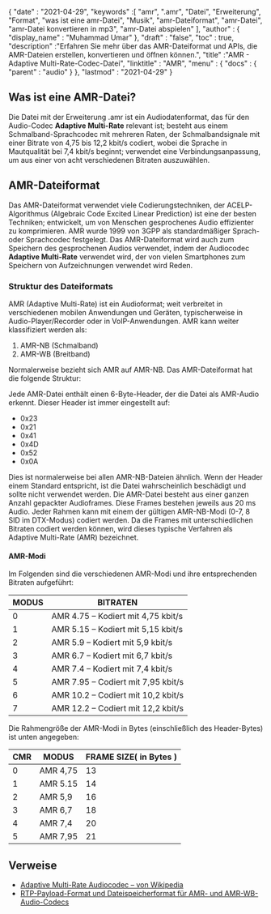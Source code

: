 {
  "date" : "2021-04-29",
  "keywords" :[ "amr", ".amr", "Datei", "Erweiterung", "Format", "was ist eine amr-Datei", "Musik", "amr-Dateiformat", "amr-Datei", "amr-Datei konvertieren in mp3", "amr-Datei abspielen" ],
  "author" : {
    "display_name" : "Muhammad Umar"
},
  "draft" : "false",
  "toc" : true,
  "description" :"Erfahren Sie mehr über das AMR-Dateiformat und APIs, die AMR-Dateien erstellen, konvertieren und öffnen können.",
  "title" :"AMR - Adaptive Multi-Rate-Codec-Datei",
  "linktitle" : "AMR",
  "menu" : {
    "docs" : {
      "parent" : "audio"
}
},
  "lastmod" : "2021-04-29"
}

## Was ist eine AMR-Datei?
Die Datei mit der Erweiterung .amr ist ein Audiodatenformat, das für den Audio-Codec **Adaptive Multi-Rate** relevant ist; besteht aus einem Schmalband-Sprachcodec mit mehreren Raten, der Schmalbandsignale mit einer Bitrate von 4,75 bis 12,2 kbit/s codiert, wobei die Sprache in Mautqualität bei 7,4 kbit/s beginnt; verwendet eine Verbindungsanpassung, um aus einer von acht verschiedenen Bitraten auszuwählen.

## AMR-Dateiformat
Das AMR-Dateiformat verwendet viele Codierungstechniken, der ACELP-Algorithmus (Algebraic Code Excited Linear Prediction) ist eine der besten Techniken; entwickelt, um von Menschen gesprochenes Audio effizienter zu komprimieren. AMR wurde 1999 von 3GPP als standardmäßiger Sprach- oder Sprachcodec festgelegt. Das AMR-Dateiformat wird auch zum Speichern des gesprochenen Audios verwendet, indem der Audiocodec **Adaptive Multi-Rate** verwendet wird, der von vielen Smartphones zum Speichern von Aufzeichnungen verwendet wird Reden.

### Struktur des Dateiformats
AMR (Adaptive Multi-Rate) ist ein Audioformat; weit verbreitet in verschiedenen mobilen Anwendungen und Geräten, typischerweise in Audio-Player/Recorder oder in VoIP-Anwendungen. AMR kann weiter klassifiziert werden als:

1. AMR-NB (Schmalband)
2. AMR-WB (Breitband)

Normalerweise bezieht sich AMR auf AMR-NB. Das AMR-Dateiformat hat die folgende Struktur:

Jede AMR-Datei enthält einen 6-Byte-Header, der die Datei als AMR-Audio erkennt. Dieser Header ist immer eingestellt auf:
- 0x23
- 0x21
- 0x41
- 0x4D
- 0x52
- 0x0A

Dies ist normalerweise bei allen AMR-NB-Dateien ähnlich. Wenn der Header einem Standard entspricht, ist die Datei wahrscheinlich beschädigt und sollte nicht verwendet werden. Die AMR-Datei besteht aus einer ganzen Anzahl gepackter Audioframes. Diese Frames bestehen jeweils aus 20 ms Audio. Jeder Rahmen kann mit einem der gültigen AMR-NB-Modi (0-7, 8 SID im DTX-Modus) codiert werden. Da die Frames mit unterschiedlichen Bitraten codiert werden können, wird dieses typische Verfahren als Adaptive Multi-Rate (AMR) bezeichnet.
#### AMR-Modi
Im Folgenden sind die verschiedenen AMR-Modi und ihre entsprechenden Bitraten aufgeführt:

|MODUS| BITRATEN|
---|---|
|0| AMR 4.75 – Kodiert mit 4,75 kbit/s|
|1 | AMR 5.15 – Kodiert mit 5,15 kbit/s|
|2 | AMR 5.9 – Kodiert mit 5,9 kbit/s|
|3 | AMR 6.7 – Kodiert mit 6,7 kbit/s|
|4 | AMR 7.4 – Kodiert mit 7,4 kbit/s|
|5 | AMR 7.95 – Codiert mit 7,95 kbit/s|
|6 | AMR 10.2 – Codiert mit 10,2 kbit/s|
|7 | AMR 12.2 – Codiert mit 12,2 kbit/s|

Die Rahmengröße der AMR-Modi in Bytes (einschließlich des Header-Bytes) ist unten angegeben:

|CMR |MODUS |FRAME SIZE( in Bytes )|
---|---|---|
|0 |AMR 4,75 |13|
|1 |AMR 5.15 |14|
|2 |AMR 5,9 |16|
|3 |AMR 6,7 |18|
|4 |AMR 7,4 |20|
|5 |AMR 7,95 |21|

## Verweise ##

* [Adaptive Multi-Rate Audiocodec – von Wikipedia](https://en.wikipedia.org/wiki/Adaptive_Multi-Rate_audio_codec)
* [RTP-Payload-Format und Dateispeicherformat für AMR- und AMR-WB-Audio-Codecs](https://tools.ietf.org/html/rfc4867#page-35)

